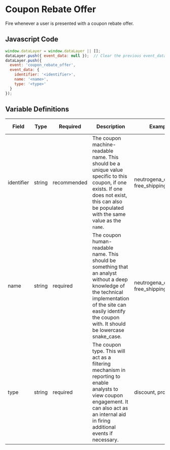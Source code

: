 # Coupon Rebate Offer

Fire whenever a user is presented with a coupon rebate offer.

## Javascript Code

```js
window.dataLayer = window.dataLayer || [];
dataLayer.push({ event_data: null });  // Clear the previous event_data object.
dataLayer.push({
  event: 'coupon_rebate_offer',
  event_data: {
    identifier: '<identifier>',
    name: '<name>',
    type: '<type>'
  }
});
```

## Variable Definitions

|Field|Type|Required|Description|Example|Pattern|Min Length|Max Length|Minimum|Maximum|Multiple Of|
| --- | --- | --- | --- | --- | --- | --- | --- | --- | --- | --- |
|identifier|string|recommended|The coupon machine-readable name. This should be a unique value specific to this coupon, if one exists. If one does not exist, this can also be populated with the same value as the `name`.|neutrogena_discount, free_shipping_q421|
|name|string|required|The coupon human-readable name. This should be something that an analyst without a deep knowledge of the technical implementation of the site can easily identify the coupon with. It should be lowercase snake_case.|neutrogena_discount, free_shipping_q421|
|type|string|required|The coupon type. This will act as a filtering mechanism in reporting to enable analysts to view coupon engagement. It can also act as an internal aid in firing additional events if necessary.|discount, promo|
